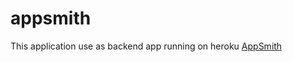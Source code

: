 # appsmith

This application use as backend app running on heroku [AppSmith](https://appsmith.herokuapp.com/)

